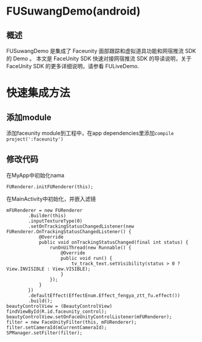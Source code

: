# FUSuwangDemo(android)
## 概述
FUSuwangDemo 是集成了 Faceunity 面部跟踪和虚拟道具功能和网宿推流 SDK 的 Demo 。 本文是 FaceUnity SDK 快速对接网宿推流 SDK 的导读说明，关于 FaceUnity SDK 的更多详细说明，请参看 FULiveDemo.

# 快速集成方法
## 添加module
添加faceunity module到工程中，在app dependencies里添加`compile project(':faceunity')`
## 修改代码
在MyApp中初始化nama
```
FURenderer.initFURenderer(this);
```
在MainActivity中初始化，并嵌入滤镜
```
mFURenderer = new FURenderer
        .Builder(this)
        .inputTextureType(0)
        .setOnTrackingStatusChangedListener(new FURenderer.OnTrackingStatusChangedListener() {
            @Override
            public void onTrackingStatusChanged(final int status) {
                runOnUiThread(new Runnable() {
                    @Override
                    public void run() {
                        tv_track_text.setVisibility(status > 0 ? View.INVISIBLE : View.VISIBLE);
                    }
                });
            }
        })
        .defaultEffect(EffectEnum.Effect_fengya_ztt_fu.effect())
        .build();
beautyControlView = (BeautyControlView) findViewById(R.id.faceunity_control);
beautyControlView.setOnFaceUnityControlListener(mFURenderer);
filter = new FaceUnityFilter(this, mFURenderer);
filter.setCameraId(mCurrentCameraId);
SPManager.setFilter(filter);
```